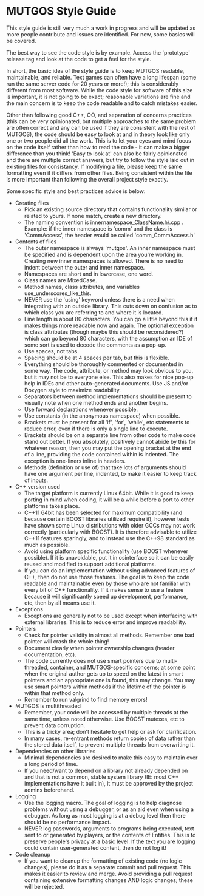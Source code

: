 MUTGOS Style Guide
==================

This style guide is still very much a work in progress and will be updated as more people contribute and issues are identified.  For now, some basics will be covered.

The best way to see the code style is by example.  Access the 'prototype' release tag and look at the code to get a feel for the style.

In short, the basic idea of the style guide is to keep MUTGOS readable, maintainable, and reliable.  Text games can often have a long lifespan (some run the same server code for 20 years or more!); this is considerably different from most software.  While the code style for software of this size is important, it is not going to be exact; reasonable variations are fine and the main concern is to keep the code readable and to catch mistakes easier. 

Other than following good C++, OO, and separation of concerns practices (this can be very opinionated, but multiple approaches to the same problem are often correct and any can be used if they are consistent with the rest of MUTGOS), the code should be easy to look at and in theory look like only one or two people did all the work.  This is to let your eyes and mind focus on the code itself rather than how to read the code - it can make a bigger difference than you think!  'Easy to look at' can also be fairly opinionated and there are multiple correct answers, but try to follow the style laid out in existing files for consistancy.  If modifying a file, please keep the same formatting even if it differs from other files.  Being consistent within the file is more important than following the overall project style exactly.

Some specific style and best practices advice is below:
  * Creating files
    * Pick an existing source directory that contains functionality similar or related to yours.  If none match, create a new directory.
    * The naming convention is innernamespace_ClassName.h/.cpp .  Example:  if the inner namespace is 'comm' and the class is 'CommAccess', the header would be called 'comm_CommAccess.h'
  * Contents of files
    * The outer namespace is always 'mutgos'.  An inner namespace must be specified and is dependent upon the area you're working in.  Creating new inner namespaces is allowed.  There is no need to indent between the outer and inner namespace.
    * Namespaces are short and in lowercase, one word.
    * Class names are MixedCase.
    * Method names, class attributes, and variables use_underscores_like_this.
    * NEVER use the 'using' keyword unless there is a need when integrating with an outside library.  This cuts down on confusion as to which class you are referring to and where it is located.
    * Line length is about 80 characters.  You can go a little beyond this if it makes things more readable now and again.  The optional exception is class attributes (though maybe this should be reconsidered?) which can go beyond 80 characters, with the assumption an IDE of some sort is used to decode the comments as a pop-up.
    * Use spaces, not tabs.
    * Spacing should be at 4 spaces per tab, but this is flexible.
    * Everything should be thoroughly commented or documented in some way.  The code, attribute, or method may look obvious to you, but it may not be to everyone else.  This also makes for nice pop-up help in IDEs and other auto-generated documents.  Use JS and/or Doxygen style to maximize readability.
    * Separators between method implementations should be present to visually note when one method ends and another begins.
    * Use forward declarations whenever possible.
    * Use constants (in the anonymous namespace) when possible.
    * Brackets must be present for all 'if', 'for', 'while', etc statements to reduce error, even if there is only a single line to execute.
    * Brackets should be on a separate line from other code to make code stand out better.  If you absolutely, positively cannot abide by this for whatever reason, then you may put the opening bracket at the end of a line, providing the code contained within is indented.  The exception is one-liners inline in headers.
    * Methods (definition or use of) that take lots of arguments should have one argument per line, indented, to make it easier to keep track of inputs.
  * C++ version used
    * The target platform is currently Linux 64bit.  While it is good to keep porting in mind when coding, it will be a while before a port to other platforms takes place.
    * C++11 64bit has been selected for maximum compatibility (and because certain BOOST libraries utilized require it), however tests have shown some Linux distributions with older GCCs may not work correctly (particularly with BOOST).  It is therefore advisable to utilize C++11 features sparingly, and to instead use the C++98 standard as much as possible.
    * Avoid using platform specific functionality (use BOOST whenever possible).  If it is unavoidable, put it in osinterface so it can be easily reused and modified to support additional platforms.
    * If you can do an implementation without using advanced features of C++, then do not use those features.  The goal is to keep the code readable and maintainable even by those who are not familiar with every bit of C++ functionality.  If it makes sense to use a feature because it will significantly speed up development, performance, etc, then by all means use it.
  * Exceptions
    * Exceptions are generally not to be used except when interfacing with external libraries.  This is to reduce error and improve readability.
  * Pointers
    * Check for pointer validity in almost all methods.  Remember one bad pointer will crash the whole thing!
    * Document clearly when pointer ownership changes (header documentation, etc).
    * The code currently does not use smart pointers due to multi-threaded, container, and MUTGOS-specific concerns; at some point when the original author gets up to speed on the latest in smart pointers and an appropriate one is found, this may change.  You may use smart pointers within methods if the lifetime of the pointer is within that method only.
    * Remember to run valgrind to find memory errors!
  * MUTGOS is multithreaded
    * Remember, your code will be accessed by multiple threads at the same time, unless noted otherwise.  Use BOOST mutexes, etc to prevent data corruption.
    * This is a tricky area; don't hesitate to get help or ask for clarification.
    * In many cases, re-entrant methods return copies of data rather than the stored data itself, to prevent multiple threads from overwriting it.
  * Dependencies on other libraries
    * Minimal dependencies are desired to make this easy to maintain over a long period of time.
    * If you need/want to depend on a library not already depended on and that is not a common, stable system library (IE: most C++ implementations have it built in), it must be approved by the project admins beforehand.
  * Logging
    * Use the logging macro.  The goal of logging is to help diagnose problems without using a debugger, or as an aid even when using a debugger.  As long as most logging is at a debug level then there should be no performance impact.
    * NEVER log passwords, arguments to programs being executed, text sent to or generated by players, or the contents of Entities.  This is to preserve people's privacy at a basic level.  If the text you are logging could contain user-generated content, then do not log it!
  * Code cleanup
    * If you want to cleanup the formatting of existing code (no logic changes), please do it as a separate commit and pull request.  This makes it easier to review and merge.  Avoid providing a pull request containing extensive formatting changes AND logic changes; these will be rejected.
